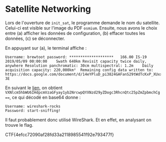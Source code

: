 # Satellite Networking

Lors de l'ouverture de `init_sat`, le programme demande le nom du satellite. Celui-ci est visible sur l'image du PDF `osmium`. Ensuite, nous avons le choix entre (a) afficher les données de configuration, (b) effacer toutes les données, (c) se déconnecter.

En appuyant sur (a), le terminal affiche :
```
Username: brewtoot password: ********************	166.00 IS-19 2019/05/09 00:00:00	Swath 640km	Revisit capacity twice daily, anywhere Resolution panchromatic: 30cm multispectral: 1.2m	Daily acquisition capacity: 220,000km²	Remaining config data written to: https://docs.google.com/document/d/14eYPluD_pi3824GAFanS29tWdTcKxP_XUxx7e303-3E
```

En suivant le [lien](https://docs.google.com/document/d/14eYPluD_pi3824GAFanS29tWdTcKxP_XUxx7e303-3E), on obtient `VXNlcm5hbWU6IHdpcmVzaGFyay1yb2NrcwpQYXNzd29yZDogc3RhcnQtc25pZmZpbmchCg==`, ce qui décodé en base64 donne :

```
Username: wireshark-rocks
Password: start-sniffing!
```

Il faut probablement donc utilisé WireShark. Et en effet, en analysant on trouve le flag.

CTF{4efcc72090af28fd33a2118985541f92e793477f}